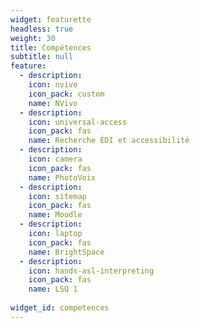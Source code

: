 ```yaml
---
widget: featurette
headless: true
weight: 30
title: Compétences
subtitle: null
feature:
  - description: 
    icon: nvivo
    icon_pack: custom
    name: NVivo
  - description: 
    icon: universal-access
    icon_pack: fas
    name: Recherche ÉDI et accessibilité
  - description: 
    icon: camera
    icon_pack: fas
    name: PhotoVoix
  - description: 
    icon: sitemap
    icon_pack: fas
    name: Moodle
  - description: 
    icon: laptop
    icon_pack: fas
    name: BrightSpace
  - description: 
    icon: hands-asl-interpreting
    icon_pack: fas
    name: LSQ 1
    
widget_id: competences
---
```

